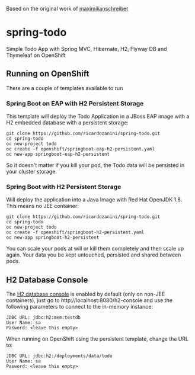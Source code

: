 Based on the original work of [maximilianschreiber](https://github.com/maximilianschreiber/spring-todo)

# spring-todo
Simple Todo App with Spring MVC, Hibernate, H2, Flyway DB and Thymeleaf on OpenShift

## Running on OpenShift

There are a couple of templates available to run 

### Spring Boot on EAP with H2 Persistent Storage

This template will deploy the Todo Application in a JBoss EAP image with a H2 embedded database with a persistent storage:

```shell
git clone https://github.com/ricardozanini/spring-todo.git
cd spring-todo
oc new-project todo
oc create -f openshift/springboot-eap-h2-persistent.yaml
oc new-app springboot-eap-h2-persistent
```
So it doesn't matter if you kill your pod, the Todo data will be persisted in your cluster storage.

### Spring Boot with H2 Persistent Storage

Will deploy the application into a Java Image with Red Hat OpenJDK 1.8. This means no JEE container:

```shell
git clone https://github.com/ricardozanini/spring-todo.git
cd spring-todo
oc new-project todo
oc create -f openshift/springboot-h2-persistent.yaml
oc new-app springboot-h2-persistent
```

You can scale your pods at will or kill them completely and then scale up again. Your data you be kept untouched, persisted and shared between pods.

## H2 Database Console

The [H2 database console](https://medium.com/@harittweets/how-to-connect-to-h2-database-during-development-testing-using-spring-boot-44bbb287570) is enabled by default (only on non-JEE containers), just go to http://localhost:8080/h2-console and use the following parameters to connect to the in-memory instance:

```
JDBC URL: jdbc:h2:mem:testdb
User Name: sa
Pasword: <leave this empty>
```

When running on OpenShift using the persistent template, change the URL to:

```
JDBC URL: jdbc:h2:/deployments/data/todo
User Name: sa
Pasword: <leave this empty>
```
